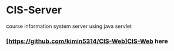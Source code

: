 # CIS-Server
course information system server using java servlet

### [https://github.com/kimin5314/CIS-Web]CIS-Web here
